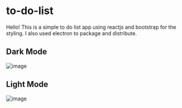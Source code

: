 ﻿# to-do-list
Hello! This is a simple to do list app using reactjs and bootstrap for the styling. I also used electron to package and distribute.

## Dark Mode
![image](https://github.com/Zaimoo/to-do-list/assets/84904226/80663776-914b-46f9-99b6-aac2ab43c9c0)

## Light Mode

![image](https://github.com/Zaimoo/to-do-list/assets/84904226/27c857a2-0d74-4157-8bc4-4d11f22c4047)
